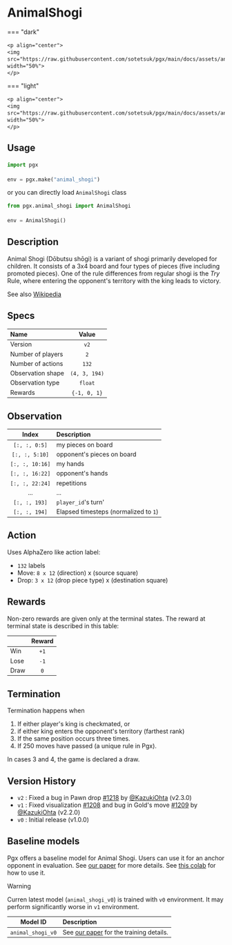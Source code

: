 # AnimalShogi

=== "dark" 

    <p align="center">
    <img src="https://raw.githubusercontent.com/sotetsuk/pgx/main/docs/assets/animal_shogi_dark.gif" width="50%">
    </p>

=== "light" 

    <p align="center">
    <img src="https://raw.githubusercontent.com/sotetsuk/pgx/main/docs/assets/animal_shogi_light.gif" width="50%">
    </p>


## Usage

```py
import pgx

env = pgx.make("animal_shogi")
```

or you can directly load `AnimalShogi` class

```py
from pgx.animal_shogi import AnimalShogi

env = AnimalShogi()
```

## Description

Animal Shogi (Dōbutsu shōgi) is a variant of shogi primarily developed for children. It consists of a 3x4 board and four types of pieces (five including promoted pieces). One of the rule differences from regular shogi is the *Try* Rule, where entering the opponent's territory with the king leads to victory.

See also [Wikipedia](https://en.wikipedia.org/wiki/D%C5%8Dbutsu_sh%C5%8Dgi)

## Specs

| Name | Value |
|:---|:----:|
| Version | `v2` |
| Number of players | `2` |
| Number of actions | `132` |
| Observation shape | `(4, 3, 194)` |
| Observation type | `float` |
| Rewards | `{-1, 0, 1}` |

## Observation


| Index | Description |
|:---:|:----|
| `[:, :, 0:5]` | my pieces on board |
| `[:, :, 5:10]` | opponent's pieces on board |
| `[:, :, 10:16]` | my hands |
| `[:, :, 16:22]` | opponent's hands |
| `[:, :, 22:24]` | repetitions |
| ... | ... |
| `[:, :, 193]` | `player_id`'s turn' |
| `[:, :, 194]` | Elapsed timesteps (normalized to `1`) |


## Action

Uses AlphaZero like action label:

- `132` labels
- Move: `8 x 12` (direction) x (source square)
- Drop: `3 x 12` (drop piece type) x (destination square)

## Rewards
Non-zero rewards are given only at the terminal states.
The reward at terminal state is described in this table:

| | Reward |
|:---|:----:|
| Win | `+1` |
| Lose | `-1` |
| Draw | `0` |

## Termination

Termination happens when 

1. If either player's king is checkmated, or
2. if either king enters the opponent's territory (farthest rank)
3. If the same position occurs three times.
4. If 250 moves have passed (a unique rule in Pgx).

In cases 3 and 4, the game is declared a draw.

## Version History

- `v2` : Fixed a bug in Pawn drop [#1218](https://github.com/sotetsuk/pgx/pull/1218) by [@KazukiOhta](https://github.com/KazukiOhta) (v2.3.0)
- `v1` : Fixed visualization [#1208](https://github.com/sotetsuk/pgx/pull/1208) and bug in Gold's move [#1209](https://github.com/sotetsuk/pgx/pull/1209) by [@KazukiOhta](https://github.com/KazukiOhta) (v2.2.0)
- `v0` : Initial release (v1.0.0)

## Baseline models

Pgx offers a baseline model for Animal Shogi. Users can use it for an anchor opponent in evaluation.
See [our paper](https://arxiv.org/abs/2303.17503) for more details. See [this colab](https://colab.research.google.com/github/sotetsuk/pgx/blob/main/colab/baselines.ipynb) for how to use it.

> [!WARNING]
> Curren latest model (`animal_shogi_v0`) is trained with `v0` environment. It may perform significantly worse in `v1` environment.

| Model ID | Description |
|:---:|:----|
| `animal_shogi_v0`| See [our paper](https://arxiv.org/abs/2303.17503) for the training details. |